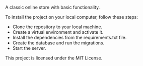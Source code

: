 A classic online store with basic functionality.

To install the project on your local computer, follow these steps:

- Clone the repository to your local machine.
- Create a virtual environment and activate it.
- Install the dependencies from the requirements.txt file.
- Create the database and run the migrations.
- Start the server.

This project is licensed under the MIT License.
